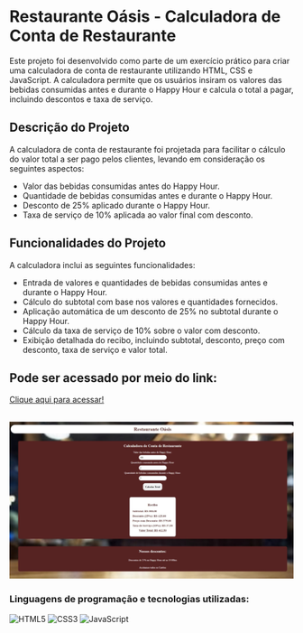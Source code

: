 
   <h1>Restaurante Oásis - Calculadora de Conta de Restaurante</h1>
    <p>Este projeto foi desenvolvido como parte de um exercício prático para criar uma calculadora de conta de restaurante utilizando HTML, CSS e JavaScript. A calculadora permite que os usuários insiram os valores das bebidas consumidas antes e durante o Happy Hour e calcula o total a pagar, incluindo descontos e taxa de serviço.</p>
    
  <h2>Descrição do Projeto</h2>
    <p>A calculadora de conta de restaurante foi projetada para facilitar o cálculo do valor total a ser pago pelos clientes, levando em consideração os seguintes aspectos:</p>
    <ul>
        <li>Valor das bebidas consumidas antes do Happy Hour.</li>
        <li>Quantidade de bebidas consumidas antes e durante o Happy Hour.</li>
        <li>Desconto de 25% aplicado durante o Happy Hour.</li>
        <li>Taxa de serviço de 10% aplicada ao valor final com desconto.</li>
    </ul>

  <h2>Funcionalidades do Projeto</h2>
    <p>A calculadora inclui as seguintes funcionalidades:</p>
    <ul>
        <li>Entrada de valores e quantidades de bebidas consumidas antes e durante o Happy Hour.</li>
        <li>Cálculo do subtotal com base nos valores e quantidades fornecidos.</li>
        <li>Aplicação automática de um desconto de 25% no subtotal durante o Happy Hour.</li>
        <li>Cálculo da taxa de serviço de 10% sobre o valor com desconto.</li>
        <li>Exibição detalhada do recibo, incluindo subtotal, desconto, preço com desconto, taxa de serviço e valor total.</li>
    </ul>
    
  <h2>Pode ser acessado por meio do link: </h2>
  <p> <a href="https://lauragpse.github.io/calculadora-bebidas-com-desconto/" target="_blank" >Clique aqui para acessar!</a></p>  
<br>
<img src='https://github.com/Lauragpse/calculadora-bebidas-com-desconto/blob/main/restaurante.jpeg' width='850px' >
<br>

<h3>Linguagens de programação e tecnologias utilizadas:</h3>

![HTML5](https://img.shields.io/badge/-HTML5-000?style=for-the-badge&logo=html5)
![CSS3](https://img.shields.io/badge/-CSS3-000?style=for-the-badge&logo=css3)
![JavaScript](https://img.shields.io/badge/-JavaScript-000?style=for-the-badge&logo=javascript)
<br>
  
